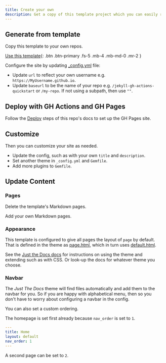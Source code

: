 ```yaml
---
title: Create your own
description: Get a copy of this template project which you can easily run and host on your GitHub account
---
```


## Generate from template

Copy this template to your own repos.

[Use this template][]{: .btn .btn-primary .fs-5 .mb-4 .mb-md-0 .mr-2 }

Configure the site by updating [\_config.yml](https://github.com/MichaelCurrin/jekyll-gh-actions-quickstart/blob/main/_config.yml) file:

- Update `url` to reflect your own username e.g. `https://MyUsername.github.io`.
- Update `baseurl` to be the name of your repo e.g. `/jekyll-gh-actions-quickstart` or `/my-repo`. If not using a subpath, then use `""`.

[Use this template]: https://github.com/MichaelCurrin/jekyll-themed-site-quickstart/generate


## Deploy with GH Actions and GH Pages

Follow the [Deploy][] steps of this repo's docs to set up the GH Pages site.

[Deploy]: https://github.com/MichaelCurrin/jekyll-gh-actions-quickstart/blob/main/docs/deploy.md


## Customize

Then you can customize your site as needed.

- Update the config, such as with your own `title` and `description`.
- Set another theme in `_config.yml` and `Gemfile`.
- Add more plugins to `Gemfile`.


## Update Content

### Pages

Delete the template's Markdown pages.

Add your own Markdown pages.

### Appearance

This template is configured to give all pages the layout of `page` by default. That is defined in the theme as [page.html][], which in turn uses [default.html][].

See the [Just the Docs docs][] for instructions on using the theme and extending such as with CSS. Or look-up the docs for whatever theme you choose.

[Just the Docs docs]: https://pmarsceill.github.io/just-the-docs/

### Navbar

The _Just The Docs_ theme will find files automatically and add them to the navbar for you. So if you are happy with alphabetical menu, then so you don't have to worry about configuring a navbar in the config.

You can also set a custom ordering.

The homepage is set first already because `nav_order` is set to `1`.

```yaml
---
title: Home
layout: default
nav_order: 1
---
```

A second page can be set to `2`.

[page.html]: https://github.com/pmarsceill/just-the-docs/blob/master/_layouts/page.html
[default.html]: https://github.com/pmarsceill/just-the-docs/blob/master/_layouts/default.html
